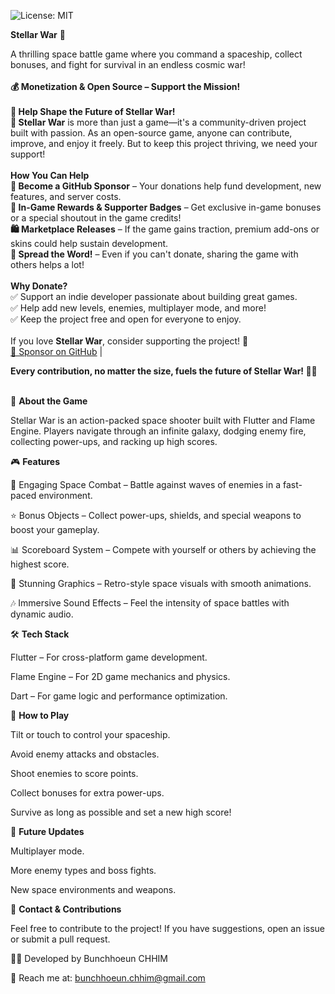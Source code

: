 ![License: MIT](https://img.shields.io/badge/license-MIT-blue.svg)

**Stellar War** 🚀

A thrilling space battle game where you command a spaceship, collect bonuses, and fight for survival in an endless cosmic war!<br><br>
**💰 Monetization & Open Source – Support the Mission!**<br><br>
**🌟 Help Shape the Future of Stellar War!**<br>
**🚀 Stellar War** is more than just a game—it's a community-driven project built with passion. As an open-source game, anyone can contribute, improve, and enjoy it freely. But to keep this project thriving, we need your support!<br><br>
**How You Can Help**<br>
**💖 Become a GitHub Sponsor** – Your donations help fund development, new features, and server costs.<br>
**🎯 In-Game Rewards & Supporter Badges** – Get exclusive in-game bonuses or a special shoutout in the game credits!<br>
**🛍️ Marketplace Releases** – If the game gains traction, premium add-ons or skins could help sustain development.<br>
**📢 Spread the Word!** – Even if you can't donate, sharing the game with others helps a lot!<br><br>
**Why Donate?**<br>
✅ Support an indie developer passionate about building great games.<br>
✅ Help add new levels, enemies, multiplayer mode, and more!<br>
✅ Keep the project free and open for everyone to enjoy.<br><br>
If you love **Stellar War**, consider supporting the project! 🚀  <br>
[💙 Sponsor on GitHub](https://github.com/sponsors/bunchhoeuninfo) |  <br>

**Every contribution, no matter the size, fuels the future of Stellar War! 🚀✨**<br><br>

📜 **About the Game**

Stellar War is an action-packed space shooter built with Flutter and Flame Engine. Players navigate through an infinite galaxy, dodging enemy fire, collecting power-ups, and racking up high scores.

🎮 **Features**

🚀 Engaging Space Combat – Battle against waves of enemies in a fast-paced environment.

⭐ Bonus Objects – Collect power-ups, shields, and special weapons to boost your gameplay.

📊 Scoreboard System – Compete with yourself or others by achieving the highest score.

🎨 Stunning Graphics – Retro-style space visuals with smooth animations.

🎶 Immersive Sound Effects – Feel the intensity of space battles with dynamic audio.


🛠️ **Tech Stack**

Flutter – For cross-platform game development.

Flame Engine – For 2D game mechanics and physics.

Dart – For game logic and performance optimization.

🚀 **How to Play**

Tilt or touch to control your spaceship.

Avoid enemy attacks and obstacles.

Shoot enemies to score points.

Collect bonuses for extra power-ups.

Survive as long as possible and set a new high score!


📌 **Future Updates**

Multiplayer mode.

More enemy types and boss fights.

New space environments and weapons.

📧 **Contact & Contributions**

Feel free to contribute to the project! If you have suggestions, open an issue or submit a pull request.

👨‍💻 Developed by Bunchhoeun CHHIM

📩 Reach me at: bunchhoeun.chhim@gmail.com
